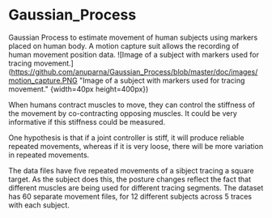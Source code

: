 # Gaussian_Process
Gaussian Process to estimate movement of human subjects using markers placed on human body.
A motion capture suit allows the recording of human movement position data.
![Image of a subject with markers used for tracing movement.](https://github.com/anuparna/Gaussian_Process/blob/master/doc/images/motion_capture.PNG "Image of a subject with markers used for tracing movement." {width=40px height=400px})

When humans contract muscles to move, they can control the stiffness of the movement by co-contracting opposing muscles. 
It could be very informative if this stiffness could be measured.

One hypothesis is that if a joint controller is stiff, it will produce reliable repeated movements, 
whereas if it is very loose, there will be more variation in repeated movements.

The data files have five repeated movements of a sibject tracing a square target.
As the subject does this, the posture changes reflect the fact that different muscles are being used for different tracing segments.
The dataset has 60 separate movement files, for 12 different subjects across 5 traces with each subject.
